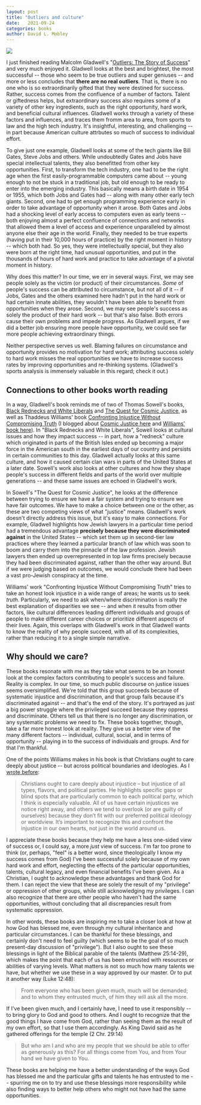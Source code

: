 ```yaml
---
layout: post
title: "Outliers and culture"
date:   2021-09-24
categories: books
author: David L. Mobley
---
```


<a href="https://www.amazon.com/Outliers-Story-Success-Malcolm-Gladwell/dp/0316017930?dchild=1&keywords=outliers&qid=1632436137&sr=8-1&linkCode=li3&tag=davidlmobley-20&linkId=1c6afac872ed885432853c462cc910fb&language=en_US&ref_=as_li_ss_il" target="_blank"><img border="0" src="//ws-na.amazon-adsystem.com/widgets/q?_encoding=UTF8&ASIN=0316017930&Format=_SL250_&ID=AsinImage&MarketPlace=US&ServiceVersion=20070822&WS=1&tag=davidlmobley-20&language=en_US" ></a><img src="https://ir-na.amazon-adsystem.com/e/ir?t=davidlmobley-20&language=en_US&l=li3&o=1&a=0316017930" width="1" height="1" border="0" alt="" style="border:none !important; margin:0px !important;" />

I just finished reading Malcolm Gladwell's "[Outliers: The Story of Success](https://amzn.to/3EPuHR1)" and very much enjoyed it. Gladwell looks at the best and brightest, the most successful -- those who seem to be true outliers and super geniuses -- and more or less concludes that **there are no real outliers**. That is, there is no one who is so extraordinarily gifted that they were destined for success. Rather, success comes from the confluence of a number of factors. Talent or giftedness helps, but extraordinary success also requires some of a variety of other key ingredients, such as the right opportunity, hard work, and beneficial cultural influences. Gladwell works through a variety of these factors and influences, and traces them fromm area to area, from sports to law and the high tech industry. It's insightful, interesting, and challenging -- in part because American culture attrbutes so much of success to individual effort.

To give just one example, Gladwell looks at some of the tech giants like Bill Gates, Steve Jobs and others. While undoubtedly Gates and Jobs have special intellectual talents, they also benefitted from other key opportunities. First, to transform the tech industry, one had to be the right age when the first easily-programmable computers came about -- young enough to not be stuck in a traditional job, but old enough to be ready to enter into the emerging industry. This basically means a birth date in 1954 or 1955, which both Jobs and Gates had -- along with many other early tech giants. Second, one had to get enough programming experience early in order to take advantage of opportunity when it arose. Both Gates and Jobs had a shocking level of early access to computers even as early teens -- both enjoying almost a perfect confluence of connections and networks that allowed them a level of access and experience unparalleled by almost anyone else their age in the world. Finally, they needed to be true experts (having put in their 10,000 hours of practice) by the right moment in history -- which both had. So yes, they were intellectually special, but they also were born at the right time, had unusual opportunities, and put in the thousands of hours of hard work and practice to take advantage of a pivotal moment in history.

Why does this matter? In our time, we err in several ways. First, we may see people solely as the victim (or product) of their circumstances. *Some* of people's success can be attributed to circumstance, but not all of it -- if Jobs, Gates and the others examined here hadn't put in the hard work or had certain innate abilities, they wouldn't have been able to benefit from opportunities when they arose. Second, we may see people's success as solely the product of their hard work -- but that's also false. Both errors cause their own problems and impede progress. As Gladwell argues, if we did a better job ensuring more people have opportunity, we could see far more people achieving extraordinary things.

Neither perspective serves us well. Blaming failures on circumstance and opportunity provides no motivation for hard work; attributing success solely to hard work misses the real opportunities we have to increase success rates by improving opportunities and re-thinking systems. (Gladwell's sports analysis is immensely valuable in this regard; check it out.)

## Connections to other books worth reading

In a way, Gladwell's book reminds me of two of Thomas Sowell's books, [Black Rednecks and White Liberals](https://amzn.to/2ZhPUCU) and [The Quest for Cosmic Justice](https://amzn.to/3AJvMYs), as well as Thaddeus Williams' book [Confronting Injustice Without Compromising Truth](https://amzn.to/3u7iuCe) (I blogged about [Cosmic Justice here](https://heisfaithful.github.io/books/2021/05/23/Sowell.html) and [Williams' book here](https://heisfaithful.github.io/books/2021/04/17/Williams.html)). In "Black Rednecks and White Liberals", Sowell looks at cultural issues and how they impact success -- in part, how a "redneck" culture which originated in parts of the British Isles ended up becoming a major force in the American south in the earliest days of our country and persists in certain communities to this day. Gladwell actually looks at this same culture, and how it caused certain clan wars in parts of the United States at a later date. Sowell's work also looks at other cultures and how they shape people's success in different fields and parts of the world over multiple generations -- and these same issues are echoed in Gladwell's work.

In Sowell's "The Quest for Cosmic Justice", he looks at the difference between trying to ensure we have a fair system and trying to ensure we have fair outcomes. We have to make a choice between one or the other, as these are two competing views of what "justice" means. Gladwell's work doesn't directly address this issue, but it's easy to make connections. For example, Gladwell highlights how Jewish lawyers in a particular time period had a tremendous advantage **precisely because they were discriminated against** in the United States -- which set them up in second-tier law practices where they learned a particular branch of law which was soon to boom and carry them into the pinnacle of the law profession. Jewish lawyers then ended up overrepresented in top law firms precisely because they had been discriminated against, rather than the other way around. But if we were judging based on outcomes, we would conclude there had been a vast pro-Jewish conspiracy at the time.

Williams' work "Confronting Injustice Without Compromising Truth" tries to take an honest look injustice in a wide range of areas; he wants us to seek *truth*. Particularly, we need to ask when/where discrimination is really the best explanation of disparities we see -- and when it results from other factors, like cultural differences leading different individuals and groups of people to make different career choices or prioritize different aspects of their lives. Again, this overlaps with Gladwell's work in that Gladwell wants to know the reality of why people succeed, with all of its complexities, rather than reducing it to a single simple narrative.

## Why should we care?

These books resonate with me as they take what seems to be an honest look at the complex factors contributing to people's success and failure. Reality is complex. In our time, so much public discourse on justice issues seems oversimplified. We're told that this group succeeds because of systematic injustice and discrimination, and that group fails because it's discriminated against -- and that's the end of the story. It's portrayed as just a big power struggle where the privileged succeed because they oppress and discriminate. Others tell us that there is no longer any discrimination, or any systematic problems we need to fix. These books together, though, take a far more honest look at reality. They give us a better view of the many different factors -- individual, cultural, social, and in terms of opportunity -- playing in to the success of individuals and groups. And for that I'm thankful.

One of the points Williams makes in his book is that Christians ought to care deeply about justice -- but across political boundaries and ideologies. As I [wrote before](https://heisfaithful.github.io/books/2021/04/17/Williams.html):
> Christians ought to care deeply about injustice – but injustice of all types, flavors, and political parties. He highlights specific gaps or blind spots that are particularly common to each political party, which I think is especially valuable. All of us have certain injustices we notice right away, and others we tend to overlook (or are guilty of ourselves) because they don’t fit with our preferred political ideology or worldview. It’s important to recognize this and confront the injustice in our own hearts, not just in the world around us.

I appreciate these books because they help me have a less one-sided view of success or, I could say, a more *just* view of success. I'm far too prone to think (or, perhaps, "feel" is a better word, since theologically I know my success comes from God) I've been successful solely because of my own hard work and effort, neglecting the effects of the particular opportunities, talents, cultural legacy, and even financial benefits I've been given. As a Christian, I ought to acknowledge these advantages and thank God for them. I can reject the view that these are solely the result of my "privilege" or oppression of other groups, while still acknowledging my privileges. I can also recognize that there are other people who haven't had the same opportunities, without concluding that all discrepancies result from systematic oppression.

In other words, these books are inspiring me to take a closer look at how at how God has blessed me, even through my cultural inheritance and particular circumstances. I can be thankful for these blessings, and certainly don't need to feel guilty (which seems to be the goal of so much present-day discussion of "privilege"). But I also ought to see these blessings in light of the Biblical parable of the talents (Matthew 25:14-29), which makes the point that each of us has been entrusted with resources or abilities of varying levels. What matters is not so much how many talents we have, but whether we use these in a way approved by our master. Or to put it another way (Luke 12:48):
> From everyone who has been given much, much will be demanded; and to whom they entrusted much, of him they will ask all the more.

If I've been given much, and I certainly have, I need to use it responsibly -- to bring glory to God and good to others. And I ought to recognize that the good things I have come from God, rather than seeing them as the result of my own effort, so that I use them accordingly. As King David said as he gathered offerings for the temple (2 Chr. 29:14)
> But who am I and who are my people that we should be able to offer as generously as this? For all things come from You, and from Your hand we have given to You.

These books are helping me have a better understanding of the ways God has blessed me and the particular gifts and talents he has entrusted to me -- spurring me on to try and use these blessings more responsibility while also finding ways to better help others who might not have had the same opportunities.
